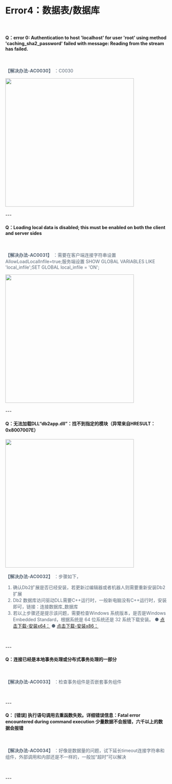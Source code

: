 # Error4：数据表/数据库

<br>

#### Q：error 0: Authentication to host 'localhost' for user 'root' using method 'caching_sha2_password' failed with message: Reading from the stream has failed.

<font color=5a6877>
<br>

**【解决办法-AC0030】** ：C0030

<img width = '400'  src ="https://docimages.blob.core.chinacloudapi.cn/images/troubleshoot/AC0030.jpg"/>

</font>
<br><br>
---
<br>

#### Q：Loading local data is disabled; this must be enabled on both the client and server sides

<font color=5a6877>
<br>

**【解决办法-AC0031】** ：需要在客户端连接字符串设置 AllowLoadLocalInfile=true;服务端设置 SHOW GLOBAL VARIABLES LIKE 'local_infile';SET GLOBAL local_infile = 'ON';<br>

<img width = '400'  src ="https://docimages.blob.core.chinacloudapi.cn/images/troubleshoot/AC0031.png"/>


</font>
<br><br>
---
<br>

#### Q：无法加载DLL“db2app.dll”：找不到指定的模块（异常来自HRESULT：0x8007007E）

<img width = '400'  src ="https://docimages.blob.core.chinacloudapi.cn/images/troubleshoot/AC0032-1.png"/>

<font color=5a6877>

<br>

**【解决办法-AC0032】** ：步骤如下，
1. 确认Db2扩展是否已经安装，若更新过编辑器或者机器人则需要重新安装Db2扩展
2. Db2 数据库访问驱动DLL需要C++运行时，一般新电脑没有C++运行时，安装即可，链接：连接数据库_数据库
3. 若以上步骤还是提示该问题，需要检查Windows 系统版本，是否是Windows Embedded Standard，根据系统是 64 位系统还是 32 系统下载安装。 
●  [点击下载-安装x64：](https://share.weiyun.com/FFxPWka7)
●  [点击下载-安装x86：](https://share.weiyun.com/DBAnBZBe)

</font>
<br><br>
---
<br>

#### Q：连接已经是本地事务处理或分布式事务处理的一部分

<font color=5a6877>
<br>

**【解决办法-AC0033】** ：检查事务组件是否嵌套事务组件

</font>
<br><br>
---
<br>


#### Q： [错误] 执行语句调用去重函数失败。详细错误信息：Fatal error encountered during command execution   少量数据不会报错，六千以上的数据会报错

<font color=5a6877>
<br>

**【解决办法-AC0034】** ：好像是数据量的问题，试下延长timeout连接字符串和组件，外部调用和内部还是不一样的，一般加“超时”可以解决 

</font>
<br><br>
---
<br>

